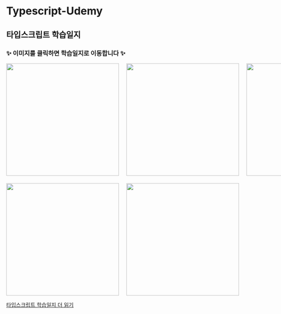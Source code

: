 # Typescript-Udemy

## 타입스크립트 학습일지
### ✨ 이미지를 클릭하면 학습일지로 이동합니다 ✨

<div style="display: grid; grid-template-columns: repeat(3, 1fr); gap: 20px;">
  <a href="https://dingx2-story.tistory.com/134">
    <img src="https://github.com/DingX2/Typescript-Udemy/assets/96682768/0d12e898-f5e9-4b4d-960d-ad7bae9b5fdd" width="300" height="300">
  </a>
  <a href="https://dingx2-story.tistory.com/135">
    <img src="https://github.com/DingX2/Typescript-Udemy/assets/96682768/904d90ea-be7f-41c4-b507-c86b7d0987af" width="300" height="300">
  </a>
    <a href="https://dingx2-story.tistory.com/136">
    <img src="https://github.com/DingX2/Typescript-Udemy/assets/96682768/7355d44a-6b80-430d-86ee-e8c89e51537a" width="300" height="300">
  </a>
  <a href="https://dingx2-story.tistory.com/137">
    <img src="https://github.com/DingX2/Typescript-Udemy/assets/96682768/4d10266f-12bc-4af6-a357-8cb958f5ae83" width="300" height="300">
  </a>
  <a href="https://dingx2-story.tistory.com/138">
    <img src="https://github.com/DingX2/Typescript-Udemy/assets/96682768/65cab6b2-8e03-454a-87b3-776b3222c329" width="300" height="300">
  </a>

  <!-- Repeat this pattern for the remaining images -->
</div>

[타입스크립트 학습일지 더 읽기](https://dingx2-story.tistory.com/134)

